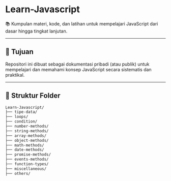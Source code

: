 # Learn-Javascript

📚 Kumpulan materi, kode, dan latihan untuk mempelajari JavaScript dari dasar hingga tingkat lanjutan.

---

## 🚀 Tujuan

Repositori ini dibuat sebagai dokumentasi pribadi (atau publik) untuk mempelajari dan memahami konsep JavaScript secara sistematis dan praktikal.

---

## 📂 Struktur Folder

```bash
Learn-Javascript/
├── tipe-data/
├── loops/
├── condition/
├── number-methods/
├── string-methods/
├── array-methods/
├── object-methods/
├── math-methods/
├── date-methods/
├── promise-methods/
├── events-methods/
├── function-types/
├── miscellaneous/
├── others/
```
